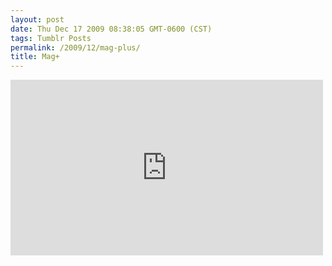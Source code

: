 ```yaml
---
layout: post
date: Thu Dec 17 2009 08:38:05 GMT-0600 (CST)
tags: Tumblr Posts
permalink: /2009/12/mag-plus/
title: Mag+
---
```


<iframe src="https://player.vimeo.com/video/8217311?title=0&amp;byline=0&amp;portrait=0" width="500" height="281" frameborder="0" title="Mag+" webkitallowfullscreen="" mozallowfullscreen="" allowfullscreen=""></iframe>

